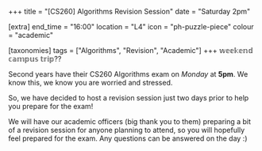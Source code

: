 +++
title = "[CS260] Algorithms Revision Session"
date = "Saturday 2pm"

[extra]
end_time = "16:00"
location = "L4"
icon = "ph-puzzle-piece"
colour = "academic"

[taxonomies]
tags = ["Algorithms", "Revision", "Academic"]
+++
𝕨𝕖𝕖𝕜𝕖𝕟𝕕 𝕔𝕒𝕞𝕡𝕦𝕤 𝕥𝕣𝕚𝕡??

Second years have their CS260 Algorithms exam on *Monday* at **5pm**. We know this, we know you are worried and stressed.

So, we have decided to host a revision session just two days prior to help you prepare for the exam!

We will have our academic officers (big thank you to them) preparing a bit of a revision session for anyone planning to attend, so you will hopefully feel prepared for the exam. Any questions can be answered on the day :)
